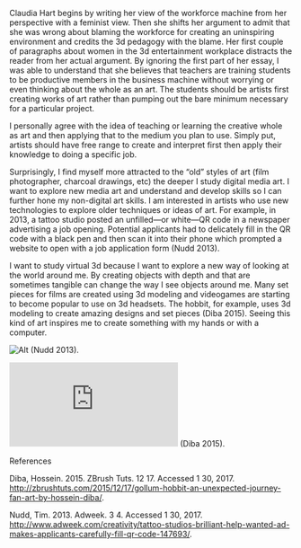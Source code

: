 Claudia Hart begins by writing her view of the workforce machine from her perspective with a feminist view. Then she shifts her argument to admit that she was wrong about blaming the workforce for creating an uninspiring environment and credits the 3d pedagogy with the blame. Her first couple of paragraphs about women in the 3d entertainment workplace distracts the reader from her actual argument. By ignoring the first part of her essay, I was able to understand that she believes that teachers are training students to be productive members in the business machine without worrying or even thinking about the whole as an art. The students should be artists first creating works of art rather than pumping out the bare minimum necessary for a particular project. 

I personally agree with the idea of teaching or learning the creative whole as art and then applying that to the medium you plan to use. Simply put, artists should have free range to create and interpret first then apply their knowledge to doing a specific job.

Surprisingly, I find myself more attracted to the “old” styles of art (film photographer, charcoal drawings, etc) the deeper I study digital media art. I want to explore new media art and understand and develop skills so I can further hone my non-digital art skills. I am interested in artists who use new technologies to explore older techniques or ideas of art. For example, in 2013, a tattoo studio posted an unfilled—or white—QR code in a newspaper advertising a job opening. Potential applicants had to delicately fill in the QR code with a black pen and then scan it into their phone which prompted a website to open with a job application form (Nudd 2013). 

I want to study virtual 3d because I want to explore a new way of looking at the world around me. By creating objects with depth and that are sometimes tangible can change the way I see objects around me. Many set pieces for films are created using 3d modeling and videogames are starting to become popular to use on 3d headsets. The hobbit, for example, uses 3d modeling to create amazing designs and set pieces (Diba 2015). Seeing this kind of art inspires me to create something with my hands or with a computer. 

 ![Alt](http://www.adweek.com/files/adfreak/images/2/Tattoo%20QR%202.jpg) 
(Nudd 2013).



![Alt](http://www.zbrushcentral.com/attachment.php?attachmentid=354393) 
(Diba 2015).



 
References

Diba, Hossein. 2015. ZBrush Tuts. 12 17. Accessed 1 30, 2017. http://zbrushtuts.com/2015/12/17/gollum-hobbit-an-unexpected-journey-fan-art-by-hossein-diba/.

Nudd, Tim. 2013. Adweek. 3 4. Accessed 1 30, 2017. http://www.adweek.com/creativity/tattoo-studios-brilliant-help-wanted-ad-makes-applicants-carefully-fill-qr-code-147693/.



